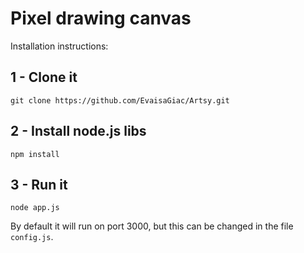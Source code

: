 # Pixel drawing canvas

Installation instructions:
## 1 - Clone it
```git clone https://github.com/EvaisaGiac/Artsy.git```
## 2 - Install node.js libs
```npm install```
## 3 - Run it
```node app.js```

By default it will run on port 3000, but this can be changed in the file ```config.js```.
